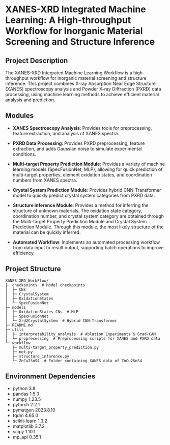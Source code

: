 # XANES-XRD Integrated Machine Learning: A High-throughput Workflow for Inorganic Material Screening and Structure Inference

## Project Description
The XANES-XRD Integrated Machine Learning Workflow is a high-throughput workflow for inorganic material screening and structure inference. This project combines X-ray Absorption Near Edge Structure (XANES) spectroscopy analysis and Powder X-ray Diffraction (PXRD) data processing, using machine learning methods to achieve efficient material analysis and prediction.

## Modules
- **XANES Spectroscopy Analysis**: Provides tools for preprocessing, feature extraction, and analysis of XANES spectra.

- **PXRD Data Processing**: Provides PXRD preprocessing, feature extraction, and adds Gaussian noise to simulate experimental conditions.

- **Multi-target Property Prediction Module**: Provides a variety of machine learning models (SpecFusionNet, MLP), allowing for quick prediction of multi-target properties, element oxidation states, and coordination numbers from XANES spectra.

- **Crystal System Prediction Module**: Provides hybrid CNN-Transformer model to quickly predict crystal system categories from PXRD data.

- **Structure Inference Module**: Provides a method for inferring the structure of unknown materials. The oxidation state category, coordination number, and crystal system category are obtained through the Multi-target Property Prediction Module and Crystal System Prediction Module. Through this module, the most likely structure of the material can be quickly inferred.

- **Automated Workflow**: Inplements an automated processing workflow from data input to result output, supporting batch operations to improve efficiency.

## Project Structure
```
XANES-XRD_WorkFlow/
├─ checkpoints  # Model checkpoints
│  ├─ CNs
│  ├─ CrystalSystem
│  ├─ OxidationStates
│  └─ SpecFusionNet
├─ models
│  ├─ OxidationStates_CNs  # MLP
│  ├─ SpecFusionNet
│  └─ Xrd2CrystalSystem  # Hybrid CNN-Transformer
├─ README.md
├─ utils
│  ├─ interpretability_analysis  # Ablation Experiments & Grad-CAM
│  └─ proprecessing  # Preprocessing scripts for XANES and PXRD data
└─ workflow
   ├─ multi-target_property_prediction.py
   ├─ net.py
   ├─ structure_inference.py
   └─ ZnCu2SnS4  # Folder containing XANES data of ZnCu2SnS4
```

## Environment Dependencies
- python 3.8
- pandas 1.5.3
- numpy 1.23.5
- pytorch 2.2.1
- pymatgen 2023.8.10
- tqdm 4.65.0
- scikit-learn 1.3.2
- matplotlib 3.7.2
- scipy 1.10.1
- mp_api 0.35.1

